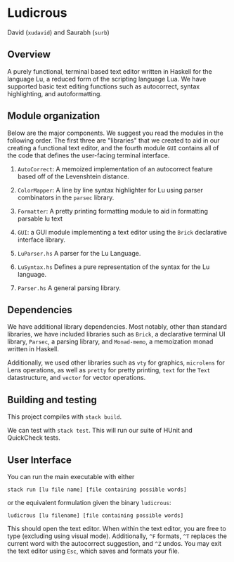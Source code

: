 # Ludicrous
David (`xudavid`) and Saurabh (`surb`)

## Overview
A purely functional, terminal based text editor written in Haskell for the language Lu, a reduced form of the scripting language Lua. We have supported basic text editing functions such as autocorrect, syntax highlighting, and autoformatting.

## Module organization
Below are the major components. We suggest you read the modules in the following order. The first three are "libraries" that we created to aid in our creating a functional text editor, and the fourth module `GUI` contains all of the code that defines the user-facing terminal interface.

1. `AutoCorrect`: A memoized implementation of an autocorrect feature based off of the Levenshtein distance.

2. `ColorMapper`: A line by line syntax highlighter for Lu using parser combinators in the `parsec` library.

3. `Formatter`: A pretty printing formatting module to aid in formatting parsable lu text

4. `GUI`: a GUI module implementing a text editor using the `Brick` declarative interface library.

5. `LuParser.hs` A parser for the Lu Language.

6. `LuSyntax.hs` Defines a pure representation of the syntax for the Lu language.

7. `Parser.hs` A general parsing library. 

## Dependencies
We have additional library dependencies. Most notably, other than standard libraries, we have included libraries such as `Brick`, a declarative terminal UI library, `Parsec`, a parsing library, and `Monad-memo`, a memoization monad written in Haskell.

Additionally, we used other libraries such as `vty` for graphics, `microlens` for Lens operations, as well as `pretty` for pretty printing, `text` for the `Text` datastructure, and `vector` for vector operations.

## Building and testing

This project compiles with `stack build`. 

We can test with `stack test`. This will run our suite of HUnit and QuickCheck tests.

## User Interface

You can run the main executable with either 
```
stack run [lu file name] [file containing possible words]
```
or the equivalent formulation given the binary `ludicrous`:
```
ludicrous [lu filename] [file containing possible words]
```

This should open the text editor. When within the text editor, you are free to type (excluding using visual mode). Additionally, `^F` formats, `^T` replaces the current word with the autocorrect suggestion, and `^Z` undos. You may exit the text editor using `Esc`, which saves and formats your file.
